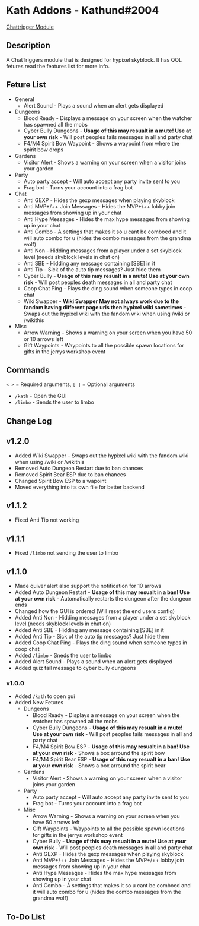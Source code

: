 # Kath Addons - Kathund#2004

[Chattrigger Module](https://www.chattriggers.com/modules/v/KathAddons)

## Description

A ChatTriggers module that is designed for hypixel skyblock. It has QOL fetures read the features list for more info.

## Feture List

- General
  - Alert Sound - Plays a sound when an alert gets displayed
- Dungeons
  - Blood Ready - Displays a message on your screen when the watcher has spawned all the mobs
  - Cyber Bully Dungeons - **Usage of this may resualt in a mute! Use at your own risk** - Will post peoples fails messages in all and party chat
  - F4/M4 Spirit Bow Waypoint - Shows a waypoint from where the spirit bow drops
- Gardens
  - Visitor Alert - Shows a warning on your screen when a visitor joins your garden
- Party
  - Auto party accept - Will auto accept any party invite sent to you
  - Frag bot - Turns your account into a frag bot
- Chat
  - Anti GEXP - Hides the gexp messages when playing skyblock
  - Anti MVP+/++ Join Messages - Hides the MVP+/++ lobby join messages from showing up in your chat
  - Anti Hype Messages - Hides the max hype messages from showing up in your chat
  - Anti Combo - A settings that makes it so u cant be comboed and it will auto combo for u (hides the combo messages from the grandma wolf)
  - Anti Non - Hidding messages from a player under a set skyblock level (needs skyblock levels in chat on)
  - Anti SBE - Hidding any message containing \[SBE\] in it
  - Anti Tip - Sick of the auto tip messages? Just hide them
  - Cyber Bully - **Usage of this may resualt in a mute! Use at your own risk** - Will post peoples death messages in all and party chat
  - Coop Chat Ping - Plays the ding sound when someone types in coop chat
  - Wiki Swapper - **Wiki Swapper May not always work due to the fandom having different page urls then hypixel wiki sometimes** - Swaps out the hypixel wiki with the fandom wiki when using /wiki or /wikithis
- Misc
  - Arrow Warning - Shows a warning on your screen when you have 50 or 10 arrows left
  - Gift Waypoints - Waypoints to all the possible spawn locations for gifts in the jerrys workshop event

## Commands

`< >` = Required arguments, `[ ]` = Optional arguments

- `/kath` - Open the GUI
- `/limbo` - Sends the user to limbo

## Change Log

## v1.2.0

- Added Wiki Swapper - Swaps out the hypixel wiki with the fandom wiki when using /wiki or /wikithis
- Removed Auto Dungeon Restart due to ban chances
- Removed Spirit Bear ESP due to ban chances
- Changed Spirit Bow ESP to a wapoint
- Moved everything into its own file for better backend

## v1.1.2

- Fixed Anti Tip not working

## v1.1.1

- Fixed `/limbo` not sending the user to limbo

## v1.1.0

- Made quiver alert also support the notification for 10 arrows
- Added Auto Dungeon Restart - **Usage of this may resualt in a ban! Use at your own risk** - Automatically restarts the dungeon after the dungeon ends
- Changed how the GUI is ordered (Will reset the end users config)
- Added Anti Non - Hidding messages from a player under a set skyblock level (needs skyblock levels in chat on)
- Added Anti SBE - Hidding any message containing \[SBE\] in it
- Added Anti Tip - Sick of the auto tip messages? Just hide them
- Added Coop Chat Ping - Plays the ding sound when someone types in coop chat
- Added `/limbo` - Sneds the user to limbo
- Added Alert Sound - Plays a sound when an alert gets displayed
- Added quiz fail message to cyber bully dungeons

### v1.0.0

- Added `/kath` to open gui
- Added New Fetures
  - Dungeons
    - Blood Ready - Displays a message on your screen when the watcher has spawned all the mobs
    - Cyber Bully Dungeons - **Usage of this may resualt in a mute! Use at your own risk** - Will post peoples fails messages in all and party chat
    - F4/M4 Spirit Bow ESP - **Usage of this may resualt in a ban! Use at your own risk** - Shows a box arround the spirit bow
    - F4/M4 Spirit Bear ESP - **Usage of this may resualt in a ban! Use at your own risk** - Shows a box arround the spirit bear
  - Gardens
    - Visitor Alert - Shows a warning on your screen when a visitor joins your garden
  - Party
    - Auto party accept - Will auto accept any party invite sent to you
    - Frag bot - Turns your account into a frag bot
  - Misc
    - Arrow Warning - Shows a warning on your screen when you have 50 arrows left
    - Gift Waypoints - Waypoints to all the possible spawn locations for gifts in the jerrys workshop event
    - Cyber Bully - **Usage of this may resualt in a mute! Use at your own risk** - Will post peoples death messages in all and party chat
    - Anti GEXP - Hides the gexp messages when playing skyblock
    - Anti MVP+/++ Join Messages - Hides the MVP+/++ lobby join messages from showing up in your chat
    - Anti Hype Messages - Hides the max hype messages from showing up in your chat
    - Anti Combo - A settings that makes it so u cant be comboed and it will auto combo for u (hides the combo messages from the grandma wolf)

## To-Do List
